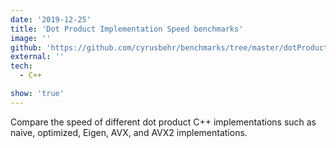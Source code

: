 ```yaml
---
date: '2019-12-25'
title: 'Dot Product Implementation Speed benchmarks'
image: ''
github: 'https://github.com/cyrusbehr/benchmarks/tree/master/dotProduct'
external: ''
tech:
  - C++

show: 'true'
---
```

Compare the speed of different dot product C++ implementations such as naive, optimized, Eigen, AVX, and AVX2 implementations. 

